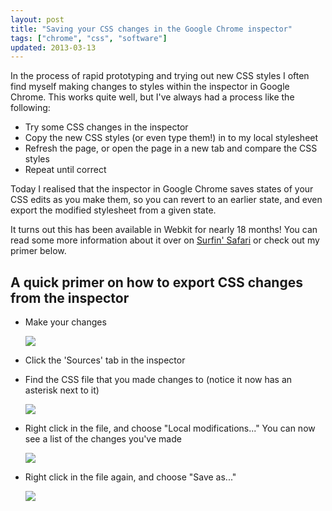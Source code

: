 ```yaml
---
layout: post
title: "Saving your CSS changes in the Google Chrome inspector"
tags: ["chrome", "css", "software"]
updated: 2013-03-13
---
```

In the process of rapid prototyping and trying out new CSS styles I often find myself making changes to styles within the inspector in Google Chrome. This works quite well, but I've always had a process like the following:

<!-- more -->

- Try some CSS changes in the inspector
- Copy the new CSS styles (or even type them!) in to my local stylesheet
- Refresh the page, or open the page in a new tab and compare the CSS styles
- Repeat until correct

Today I realised that the inspector in Google Chrome saves states of your CSS edits as you make them, so you can revert to an earlier state, and even export the modified stylesheet from a given state.

It turns out this has been available in Webkit for nearly 18 months! You can read some more information about it over on [Surfin' Safari](http://www.webkit.org/blog/1463/web-inspector-styles-enhanced/) or check out my primer below.

## A quick primer on how to export CSS changes from the inspector

- Make your changes

  ![](http://f.cl.ly/items/0D2C471X3B0r1B0B3S34/by%20default%202014-03-14%20at%2016.06.11.png)

- Click the 'Sources' tab in the inspector
- Find the CSS file that you made changes to (notice it now has an asterisk next to it)

  ![](http://f.cl.ly/items/372i1L1H073N0q193K2Y/by%20default%202014-03-14%20at%2016.07.10.png)

- Right click in the file, and choose "Local modifications..."
  You can now see a list of the changes you've made

  ![](http://f.cl.ly/items/0A082F2x2A3a0M2c172o/by%20default%202014-03-14%20at%2016.08.06.png)

- Right click in the file again, and choose "Save as..."

  ![](http://f.cl.ly/items/0Y1h0O0X0f1i3s291H0V/by%20default%202014-03-14%20at%2016.08.42.png)
